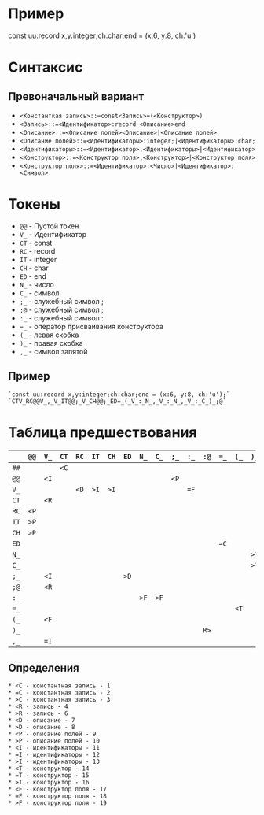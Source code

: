 # Пример
  const uu:record x,y:integer;ch:char;end = (x:6, y:8, ch:'u')

# Синтаксиc
  ## Превоначальный вариант
  * `<Константкая запись>::=const<Запись>=(<Конструктор>)`
  * `<Запись>::=<Идентификатор>:record <Описание>end`
  * `<Описание>::=<Описание полей><Описание>|<Описание полей>`
  * `<Описание полей>::=<Идентификаторы>:integer;|<Идентификаторы>:char;`
  * `<Идентификаторы>::=<Идентификатор>,<Идентификаторы>|<Идентификатор>`
  * `<Конструктор>::=<Конструктор поля>,<Конструктор>|<Конструктор поля>`
  * `<Конструктор поля>::=<Идентификатор>:<Число>|<Идентификатор>:<Символ>`

# Токены
  * `@@` - Пустой токен
  * `V_` - Идентификатор
  * `CT` - const
  * `RC` - record
  * `IT` - integer
  * `CH` - char
  * `ED` - end
  * `N_` - число
  * `С_` - символ
  * `;_` - служебный символ ;
  * `;@` - служебный символ ;
  * `:_` - служебный символ :
  * `=_` - оператор присваивания конструктора
  * `(_` - левая скобка
  * `)_` - правая скобка
  * `,_` - символ запятой

  ## Пример
    `const uu:record x,y:integer;ch:char;end = (x:6, y:8, ch:'u');`
    `CTV_RC@@V_,_V_IT@@;_V_CH@@;_ED=_(_V_:_N_,_V_:_N_,_V_:_C_)_;@`

# Таблица предшествования

|    |`@@`|`V_`|`CT`|`RC`|`IT`|`CH`|`ED`|`N_`|`C_`|`;_`|`:_`|`:@`|`=_`|`(_`|`)_`|`,_`|`\0`|
|:-: |----|----|----|----|----|----|----|----|----|----|----|----|----|----|----|----|----|
|`##`|`  `|`  `|`<C`|`  `|`  `|`  `|`  `|`  `|`  `|`  `|`  `|`  `|`  `|`  `|`  `|`  `|`  `|
|`@@`|`  `|`<I`|`  `|`  `|`  `|`  `|`  `|`  `|`  `|`<P`|`  `|`  `|`  `|`  `|`  `|`  `|`  `|
|`V_`|`  `|`  `|`  `|`<D`|`>I`|`>I`|`  `|`  `|`  `|`  `|`=F`|`  `|`  `|`  `|`  `|`=I`|`  `|
|`CT`|`  `|`<R`|`  `|`  `|`  `|`  `|`  `|`  `|`  `|`  `|`  `|`  `|`  `|`  `|`  `|`  `|`  `|
|`RC`|`<P`|`  `|`  `|`  `|`  `|`  `|`  `|`  `|`  `|`  `|`  `|`  `|`  `|`  `|`  `|`  `|`  `|
|`IT`|`>P`|`  `|`  `|`  `|`  `|`  `|`  `|`  `|`  `|`  `|`  `|`  `|`  `|`  `|`  `|`  `|`  `|
|`CH`|`>P`|`  `|`  `|`  `|`  `|`  `|`  `|`  `|`  `|`  `|`  `|`  `|`  `|`  `|`  `|`  `|`  `|
|`ED`|`  `|`  `|`  `|`  `|`  `|`  `|`  `|`  `|`  `|`  `|`  `|`  `|`=C`|`  `|`  `|`  `|`  `|
|`N_`|`  `|`  `|`  `|`  `|`  `|`  `|`  `|`  `|`  `|`  `|`  `|`  `|`  `|`  `|`>T`|`=T`|`  `|
|`C_`|`  `|`  `|`  `|`  `|`  `|`  `|`  `|`  `|`  `|`  `|`  `|`  `|`  `|`  `|`>T`|`=T`|`  `|
|`;_`|`  `|`<I`|`  `|`  `|`  `|`  `|`>D`|`  `|`  `|`  `|`  `|`  `|`  `|`  `|`  `|`  `|`  `|
|`;@`|`  `|`<R`|`  `|`  `|`  `|`  `|`  `|`  `|`  `|`  `|`  `|`  `|`  `|`  `|`  `|`  `|`C>`|
|`:_`|`  `|`  `|`  `|`  `|`  `|`  `|`  `|`>F`|`>F`|`  `|`  `|`  `|`  `|`  `|`  `|`  `|`  `|
|`=_`|`  `|`  `|`  `|`  `|`  `|`  `|`  `|`  `|`  `|`  `|`  `|`  `|`  `|`<T`|`  `|`  `|`  `|
|`(_`|`  `|`<F`|`  `|`  `|`  `|`  `|`  `|`  `|`  `|`  `|`  `|`  `|`  `|`  `|`  `|`  `|`  `|
|`)_`|`  `|`  `|`  `|`  `|`  `|`  `|`  `|`  `|`  `|`  `|`  `|`R>`|`  `|`  `|`  `|`  `|`  `|
|`,_`|`  `|`=I`|`  `|`  `|`  `|`  `|`  `|`  `|`  `|`  `|`  `|`  `|`  `|`  `|`  `|`  `|`  `|

  ## Определения
    * <C - константная запись - 1
    * =C - константная запись - 2
    * >C - константная запись - 3
    * <R - запись - 4
    * >R - запись - 6
    * <D - описание - 7
    * >D - описание - 8
    * <P - описание полей - 9
    * >P - описание полей - 10
    * <I - идентификаторы - 11
    * =I - идентификаторы - 12
    * >I - идентификаторы - 13
    * <T - конструктор - 14
    * =T - конструктор - 15
    * >T - конструктор - 16
    * <F - конструктор поля - 17
    * =F - конструктор поля - 18
    * >F - конструктор поля - 19
